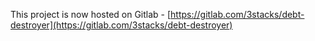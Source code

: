This project is now hosted on Gitlab - [https://gitlab.com/3stacks/debt-destroyer](https://gitlab.com/3stacks/debt-destroyer)
